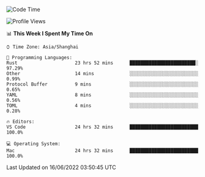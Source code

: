 <!--START_SECTION:waka-->
![Code Time](http://img.shields.io/badge/Code%20Time-1%2C388%20hrs%2056%20mins-blue)

![Profile Views](http://img.shields.io/badge/Profile%20Views-13-blue)

📊 **This Week I Spent My Time On** 

```text
⌚︎ Time Zone: Asia/Shanghai

💬 Programming Languages: 
Rust                     23 hrs 52 mins      ████████████████████████░   97.29% 
Other                    14 mins             ░░░░░░░░░░░░░░░░░░░░░░░░░   0.99% 
Protocol Buffer          9 mins              ░░░░░░░░░░░░░░░░░░░░░░░░░   0.65% 
YAML                     8 mins              ░░░░░░░░░░░░░░░░░░░░░░░░░   0.56% 
TOML                     4 mins              ░░░░░░░░░░░░░░░░░░░░░░░░░   0.28%

🔥 Editors: 
VS Code                  24 hrs 32 mins      █████████████████████████   100.0%

💻 Operating System: 
Mac                      24 hrs 32 mins      █████████████████████████   100.0%

```


 Last Updated on 16/06/2022 03:50:45 UTC
<!--END_SECTION:waka-->

